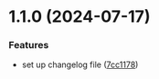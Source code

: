 

# 1.1.0 (2024-07-17)


### Features

* set up changelog file ([7cc1178](https://github.com/mustapha-ghlissi/react-native-select-picker/commit/7cc117871b320c22bb9cd351ded3270ecea905dc))
